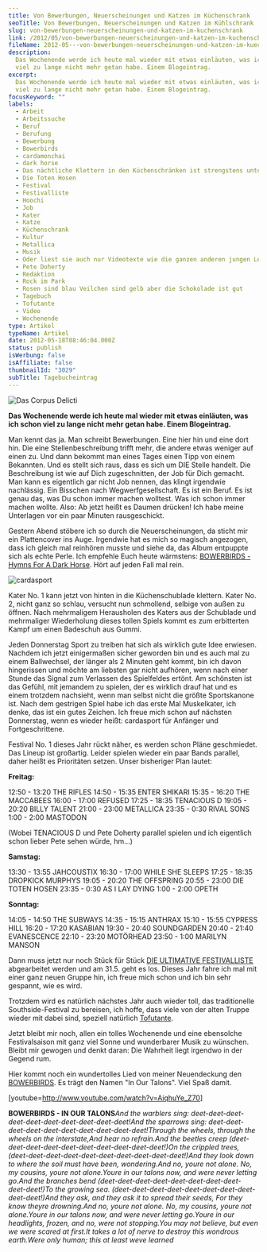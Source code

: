 ```yaml
---
title: Von Bewerbungen, Neuerscheinungen und Katzen im Küchenschrank
seoTitle: Von Bewerbungen, Neuerscheinungen und Katzen im Kühlschrank
slug: von-bewerbungen-neuerscheinungen-und-katzen-im-kuchenschrank
link: /2012/05/von-bewerbungen-neuerscheinungen-und-katzen-im-kuchenschrank/
fileName: 2012-05---von-bewerbungen-neuerscheinungen-und-katzen-im-kuechenschrank.md
description:
  Das Wochenende werde ich heute mal wieder mit etwas einläuten, was ich schon
  viel zu lange nicht mehr getan habe. Einem Blogeintrag.
excerpt:
  Das Wochenende werde ich heute mal wieder mit etwas einläuten, was ich schon
  viel zu lange nicht mehr getan habe. Einem Blogeintrag.
focusKeyword: ""
labels:
  - Arbeit
  - Arbeitssuche
  - Beruf
  - Berufung
  - Bewerbung
  - Bowerbirds
  - cardamonchai
  - dark horse
  - Das nächtliche Klettern in den Küchenschränken ist strengstens untersagt
  - Die Toten Hosen
  - Festival
  - Festivalliste
  - Hoochi
  - Job
  - Kater
  - Katze
  - Küchenschrank
  - Kultur
  - Metallica
  - Musik
  - Oder liest sie auch nur Videotexte wie die ganzen anderen jungen Leute
  - Pete Doherty
  - Redaktion
  - Rock im Park
  - Rosen sind blau Veilchen sind gelb aber die Schokolade ist gut
  - Tagebuch
  - Tofutante
  - Video
  - Wochenende
type: Artikel
typeName: Artikel
date: 2012-05-18T08:46:04.000Z
status: publish
isWerbung: false
isAffiliate: false
thumbnailId: "3029"
subTitle: Tagebucheintrag
---
```


![Das Corpus Delicti](http://cardamonchai.com/wp-content/uploads/2012/05/img_20120518_095143-640x640.jpg " [](/wp-content/uploads/2012/05/img_20120518_095143.jpg)  Das Corpus Delicti")

<strong>Das Wochenende werde ich heute mal wieder mit etwas einläuten, was ich
schon viel zu lange nicht mehr getan habe. Einem Blogeintrag.</strong>

Man kennt das ja. Man schreibt Bewerbungen. Eine hier hin und eine dort hin. Die
eine Stellenbeschreibung trifft mehr, die andere etwas weniger auf einen zu. Und
dann bekommt man eines Tages einen Tipp von einem Bekannten. Und es stellt sich
raus, dass es sich um DIE Stelle handelt. Die Beschreibung ist wie auf Dich
zugeschnitten, der Job für Dich gemacht. Man kann es eigentlich gar nicht Job
nennen, das klingt irgendwie nachlässig. Ein Bisschen nach Wegwerfgesellschaft.
Es ist ein Beruf. Es ist genau das, was Du schon immer machen wolltest. Was ich
schon immer machen wollte. Also: Ab jetzt heißt es Daumen drücken! Ich habe
meine Unterlagen vor ein paar Minuten rausgeschickt.

Gestern Abend stöbere ich so durch die Neuerscheinungen, da sticht mir ein
Plattencover ins Auge. Irgendwie hat es mich so magisch angezogen, dass ich
gleich mal reinhören musste und siehe da, das Album entpuppte sich als echte
Perle. Ich empfehle Euch heute wärmstens:
[BOWERBIRDS - Hymns For A Dark Horse](http://deadoceans.com/onesheet.php?cat=DOC017).
Hört auf jeden Fall mal rein.

![cardasport](http://cardamonchai.com/wp-content/uploads/2012/05/img_20120518_100356-640x640.jpg " [](/wp-content/uploads/2012/05/img_20120518_100356.jpg)  cardasport")

Kater No. 1 kann jetzt von hinten in die Küchenschublade klettern. Kater No. 2,
nicht ganz so schlau, versucht nun schmollend, selbige von außen zu öffnen. Nach
mehrmaligem Herausholen des Katers aus der Schublade und mehrmaliger
Wiederholung dieses tollen Spiels kommt es zum erbitterten Kampf um einen
Badeschuh aus Gummi.

Jeden Donnerstag Sport zu treiben hat sich als wirklich gute Idee erwiesen.
Nachdem ich jetzt einigermaßen sicher geworden bin und es auch mal zu einem
Ballwechsel, der länger als 2 Minuten geht kommt, bin ich davon hingerissen und
möchte am liebsten gar nicht aufhören, wenn nach einer Stunde das Signal zum
Verlassen des Spielfeldes ertönt. Am schönsten ist das Gefühl, mit jemandem zu
spielen, der es wirklich drauf hat und es einem trotzdem nachsieht, wenn man
selbst nicht die größte Sportskanone ist. Nach dem gestrigen Spiel habe ich das
erste Mal Muskelkater, ich denke, das ist ein gutes Zeichen. Ich freue mich
schon auf nächsten Donnerstag, wenn es wieder heißt: cardasport für Anfänger und
Fortgeschrittene.

Festival No. 1 dieses Jahr rückt näher, es werden schon Pläne geschmiedet. Das
Lineup ist großartig. Leider spielen wieder ein paar Bands parallel, daher heißt
es Prioritäten setzen. Unser bisheriger Plan lautet:

<strong>Freitag:</strong>

12:50 - 13:20 THE RIFLES 14:50 - 15:35 ENTER SHIKARI 15:35 - 16:20 THE MACCABEES
16:00 - 17:00 REFUSED 17:25 - 18:35 TENACIOUS D 19:05 - 20:20 BILLY TALENT
21:00 - 23:00 METALLICA 23:35 - 0:30 RIVAL SONS 1:00 - 2:00 MASTODON

(Wobei TENACIOUS D und Pete Doherty parallel spielen und ich eigentlich schon
lieber Pete sehen würde, hm...)

<strong>Samstag:</strong>

13:30 - 13:55 JAHCOUSTIX 16:30 - 17:00 WHILE SHE SLEEPS 17:25 - 18:35 DROPKICK
MURPHYS 19:05 - 20:20 THE OFFSPRING 20:55 - 23:00 DIE TOTEN HOSEN 23:35 - 0:30
AS I LAY DYING 1:00 - 2:00 OPETH

<strong>Sonntag:</strong>

14:05 - 14:50 THE SUBWAYS 14:35 - 15:15 ANTHRAX 15:10 - 15:55 CYPRESS HILL
16:20 - 17:20 KASABIAN 19:30 - 20:40 SOUNDGARDEN 20:40 - 21:40 EVANESCENCE
22:10 - 23:20 MOTÖRHEAD 23:50 - 1:00 MARILYN MANSON

Dann muss jetzt nur noch Stück für Stück
[DIE ULTIMATIVE FESTIVALLISTE](/2015/03/die-ultimative-vegane-festivalliste/)
abgearbeitet werden und am 31.5. geht es los. Dieses Jahr fahre ich mal mit
einer ganz neuen Gruppe hin, ich freue mich schon und ich bin sehr gespannt, wie
es wird.

Trotzdem wird es natürlich nächstes Jahr auch wieder toll, das traditionelle
Southside-Festival zu bereisen, ich hoffe, dass viele von der alten Truppe
wieder mit dabei sind, speziell natürlich
[Tofutante](http://hoochi1107.wordpress.com/).

Jetzt bleibt mir noch, allen ein tolles Wochenende und eine ebensolche
Festivalsaison mit ganz viel Sonne und wunderbarer Musik zu wünschen. Bleibt mir
gewogen und denkt daran: Die Wahrheit liegt irgendwo in der Gegend rum.

Hier kommt noch ein wundertolles Lied von meiner Neuendeckung den
[BOWERBIRDS](http://www.bowerbirds.org/). Es trägt den Namen "In Our Talons".
Viel Spaß damit.

[youtube=http://www.youtube.com/watch?v=AiqhuYe_Z70]

<strong>BOWERBIRDS - IN OUR TALONS</strong><em>And the warblers sing:
deet-deet-deet-deet-deet-deet-deet-deet-deet-deet!</em><em>And the sparrows
sing: deet-deet-deet-deet-deet-deet-deet-deet-deet-deet!</em><em>Through the
wheels, through the wheels on the interstate,</em><em>And hear no
refrain.</em><em>And the beetles creep
(deet-deet-deet-deet-deet-deet-deet-deet-deet-deet!)</em><em>On the crippled
trees, (deet-deet-deet-deet-deet-deet-deet-deet-deet-deet!)</em><em>And they
look down to where the soil must have been, wondering.</em><em>And no, youre not
alone. No, my cousins, youre not alone.</em><em>Youre in our talons now, and
were never letting go.</em><em>And the branches bend
(deet-deet-deet-deet-deet-deet-deet-deet-deet-deet!)</em><em>To the growing sea.
(deet-deet-deet-deet-deet-deet-deet-deet-deet-deet!)</em><em>And they ask, and
they ask it to spread their seeds, </em><em>For they know theyre
drowning.</em><em>And no, youre not alone. No, my cousins, youre not
alone.</em><em>Youre in our talons now, and were never letting go.</em><em>Youre
in our headlights, frozen, and no, were not stopping.</em><em>You may not
believe, but even we were scared at first.</em><em>It takes a lot of nerve to
destroy this wondrous earth.</em><em>Were only human; this at least weve
learned</em>
